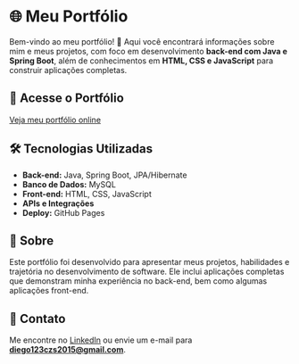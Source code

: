 # 🌐 Meu Portfólio  

Bem-vindo ao meu portfólio! 🚀 Aqui você encontrará informações sobre mim e meus projetos, com foco em desenvolvimento **back-end com Java e Spring Boot**, além de conhecimentos em **HTML, CSS e JavaScript** para construir aplicações completas.  

## 🔗 Acesse o Portfólio  
[Veja meu portfólio online](https://didifernandes.github.io/Portfolio/)  

## 🛠️ Tecnologias Utilizadas  
- **Back-end:** Java, Spring Boot, JPA/Hibernate  
- **Banco de Dados:** MySQL  
- **Front-end:** HTML, CSS, JavaScript  
- **APIs e Integrações**  
- **Deploy:** GitHub Pages  

## 📜 Sobre  
Este portfólio foi desenvolvido para apresentar meus projetos, habilidades e trajetória no desenvolvimento de software. Ele inclui aplicações completas que demonstram minha experiência no back-end, bem como algumas aplicações front-end.  

## 📩 Contato  
Me encontre no [LinkedIn](https://linkedin.com/in/didifernandesss) ou envie um e-mail para **diego123czs2015@gmail.com**.  
